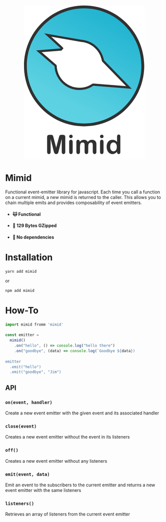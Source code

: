 <p align="center">
  <img src="assets/MimidLogo.jpg" alt="MimidLogo">
</p>

# Mimid
Functional event-emitter library for javascript. Each time you call a function on a current mimid, a new mimid is returned to the caller. This allows you to chain multiple emits and provides composability of event emitters.

- #### 🐱 Functional

- #### 🐜 129 Bytes GZipped

- #### 🚫 No dependencies

# Installation
```shell
yarn add mimid
```
or
```shell
npm add mimid
```

# How-To

```javascript
import mimid fromm 'mimid'

const emitter = 
  mimid()
    .on("hello", () => console.log("hello there")
    .on("goodbye", (data) => console.log(`Goodbye ${data})
    
emitter
  .emit("hello")
  .emit("goodbye", "Jim")
```

## API

### `on(event, handler)`
Create a new event emitter with the given event and its associated handler
### `close(event)`
Creates a new event emitter without the event in its listeners
### `off()`
Creates a new event emitter without any listeners
### `emit(event, data)`
Emit an event to the subscribers to the current emitter and returns a new event emitter with the same listeners
### `listeners()`
Retrieves an array of listeners from the current event emitter
